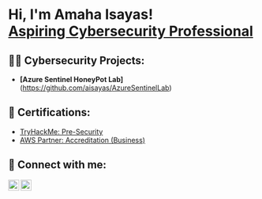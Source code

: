 <h1>Hi, I'm Amaha Isayas! <br/> <a href="https://www.linkedin.com/in/amaha-isayas/">Aspiring Cybersecurity Professional</a></h1>

<h2> 👨‍💻 Cybersecurity Projects:</h2>

- <b>[Azure Sentinel HoneyPot Lab]</b> (https://github.com/aisayas/AzureSentinelLab)

<h2> 📜 Certifications:</h2>  

- <a href= "https://tryhackme-certificates.s3-eu-west-1.amazonaws.com/THM-Y9KKNMUJWN.pdf">TryHackMe: Pre-Security</a> <br/>
- <a href= "https://www.credly.com/badges/ff8ba18d-7369-4147-b469-164becc45b76?source=linked_in_profile">AWS Partner: Accreditation (Business)</a> 
<h2> 🤳 Connect with me:</h2>

[<img align="left" alt="AmahaIsayas | LinkedIn" width="22px" src="https://cdn.jsdelivr.net/npm/simple-icons@v3/icons/linkedin.svg" />][linkedin] 
[<img align="left" alt="AmahaIsayas | YouTube" width="22px" src="https://cdn.jsdelivr.net/npm/simple-icons@v3/icons/youtube.svg" />][youtube]

[linkedin]: https://linkedin.com/in/amaha-isayas/
[youtube]: https://www.youtube.com/@amahaisayas/


<!--
**aisayas/aisayas** is a ✨ _special_ ✨ repository because its `README.md` (this file) appears on your GitHub profile.

Here are some ideas to get you started:

- 🔭 I’m currently working on ...
- 🌱 I’m currently learning ...
- 👯 I’m looking to collaborate on ...
- 🤔 I’m looking for help with ...
- 💬 Ask me about ...
- 📫 How to reach me: ...
- 😄 Pronouns: ...
- ⚡ Fun fact: ...
-->
